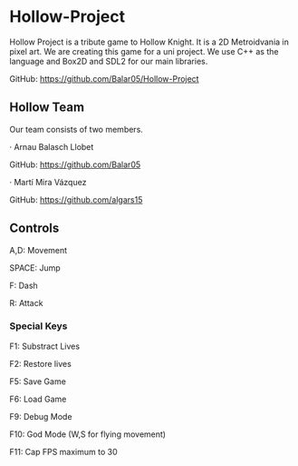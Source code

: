 # Hollow-Project

Hollow Project is a tribute game to Hollow Knight.
It is a 2D Metroidvania in pixel art. We are creating this game for a uni project.
We use C++ as the language and Box2D and SDL2 for our main libraries.

GitHub: https://github.com/Balar05/Hollow-Project

## Hollow Team
Our team consists of two members.

  · Arnau Balasch Llobet
  
  GitHub: https://github.com/Balar05

  · Martí Mira Vázquez
  
  GitHub: https://github.com/algars15

## Controls
A,D: Movement

SPACE: Jump

F: Dash

R: Attack

### Special Keys
F1: Substract Lives
  
F2: Restore lives

F5: Save Game

F6: Load Game
  
F9: Debug Mode
  
F10: God Mode (W,S for flying movement)

F11: Cap FPS maximum to 30
